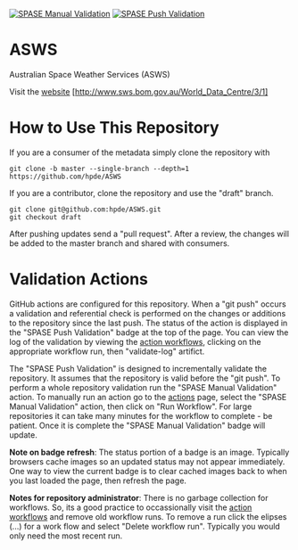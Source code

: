 [![SPASE Manual Validation](https://github.com/hpde/ASWS/actions/workflows/validate.yml/badge.svg)](https://github.com/hpde/ASWS/actions/workflows/validate.yml)
[![SPASE Push Validation](https://github.com/hpde/ASWS/actions/workflows/validate-push.yml/badge.svg)](https://github.com/hpde/ASWS/actions/workflows/validate-push.yml)

# ASWS

Australian Space Weather Services (ASWS)

Visit the [website](http://www.sws.bom.gov.au/World_Data_Centre/3/1) [http://www.sws.bom.gov.au/World_Data_Centre/3/1]

# How to Use This Repository

If you are a consumer of the metadata simply clone the repository with

````
git clone -b master --single-branch --depth=1 https://github.com/hpde/ASWS
````

If you are a contributor, clone the repository and use the "draft" branch.
````
git clone git@github.com:hpde/ASWS.git
git checkout draft
````

After pushing updates send a "pull request". After a review, the changes
will be added to the master branch and shared with consumers.

# Validation Actions

GitHub actions are configured for this repository. When a "git push" occurs 
a validation and referential check is performed on the changes or additions 
to the repository since the last push. The status of the action is displayed in the
"SPASE Push Validation" badge at the top of the page. You can view the log of the
validation by viewing the [action workflows](../../actions), clicking on the appropriate workflow
run, then "validate-log" artifict.

The "SPASE Push Validation" is designed to incrementally validate the repository. It assumes
that the repository is valid before the "git push". To perform a whole repository validation
run the "SPASE Manual Validation" action.  To manually run an action go to the [actions](../../actions) page,
select the "SPASE Manual Validation" action, then click on "Run Workflow". For large repositories it 
can take many minutes for the workflow to complete - be patient. Once it is complete the "SPASE Manual Validation"
badge will update.

**Note on badge refresh**: The status portion of a badge is an image. Typically browsers cache images so an 
updated status may not appear immediately. One way to view the current badge is to clear cached images back to when you
last loaded the page, then refresh the page.

**Notes for repository administrator**: There is no garbage collection for workflows. So, its a good practice to
occassionally visit the [action workflows](../../actions) and remove old workflow runs. To remove a run click
the elipses (...) for a work flow and select "Delete workflow run". Typically you would only need the most recent run.